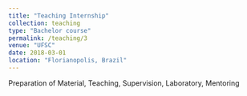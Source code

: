```yaml
---
title: "Teaching Internship"
collection: teaching
type: "Bachelor course"
permalink: /teaching/3
venue: "UFSC"
date: 2018-03-01
location: "Florianopolis, Brazil"
---
```


Preparation of Material, Teaching, Supervision, Laboratory, Mentoring